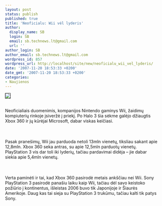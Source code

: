 ```yaml
---
layout: post
status: publish
published: true
title: 'Neoficialu: Wii vėl lyderis'
author:
  display_name: SB
  login: SB
  email: sb.technews.lt@gmail.com
  url: ''
author_login: SB
author_email: sb.technews.lt@gmail.com
wordpress_id: 857
wordpress_url: http://localhost/site/new/neoficialu_wii_vel_lyderis/
date: '2007-11-20 18:53:33 +0200'
date_gmt: '2007-11-20 18:53:33 +0200'
categories:
- Naujienos
---
```

<div class="imgright"><img src="http://tbn0.google.com/images?q=tbn:mxw4ZEHx_74cNM:http://venturo.web-log.nl/photos/uncategorized/wii.jpg" border="1"></div>
<p><br>Neoficialiais duomenimis, kompanijos Nintendo gaminys Wii, žaidimų kompiuterių rinkoje įsiveržė į priekį. Po Halo 3 šia sėkme galėjo džiaugtis Xbox 360 ir jų kūrėjai Microsoft, dabar viskas keičiasi.<br />
<br><br />
<br>Pasak pranešimų, Wii jau parduoda netoli 13mln vienetų, tiksliau sakant apie 12,8mln. Xbox 360 seka antras, su apie 12,5mln parduotų vienetų. PlayStation 3 vis dar toli iki lyderių, tačiau pardavimai didėja – jie dabar siekia apie 5,4mln vienetų.<br />
<br><br />
<br>Verta paminėti ir tai, kad Xbox 360 pasirodė metais ankščiau nei Wii. Sony PlayStation 3 pasirodė panašiu laiku kaip Wii, tačiau dėl savo keistoko požiūrio į kontinentus, išleistas 2006 buvo tik Japonijoje ir Šiaurės Amerikoje. Daug kas tai sieja su PlayStation 3 trukūmu, tačiau kalti tik patys Sony.</p>
